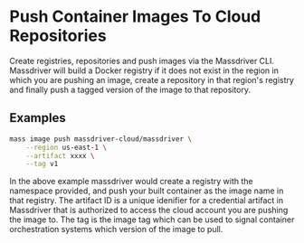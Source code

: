 # Push Container Images To Cloud Repositories

Create registries, repositories and push images via the Massdriver CLI. Massdriver will build a Docker registry if it does not exist in the region in which you are pushing an image, create a repository in that region's registry and finally push a tagged version of the image to that repository.

## Examples

```bash
mass image push massdriver-cloud/massdriver \
    --region us-east-1 \
    --artifact xxxx \
    --tag v1
```

In the above example massdriver would create a registry with the namespace provided, and push your built container as the image name in that registry. The artifact ID is a unique idenifier for a credential artifact in Massdriver that is authorized to access the cloud account you are pushing the image to. The tag is the image tag which can be used to signal container orchestration systems which version of the image to pull.
